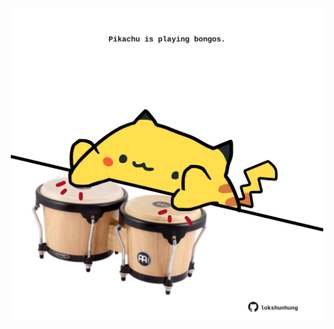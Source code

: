 <!-- built at 24/06/2022, 09:00:51 UTC -->
<p align="center">
  <img width="500" height="500" src="./ReadmeImage.svg">
</p>

